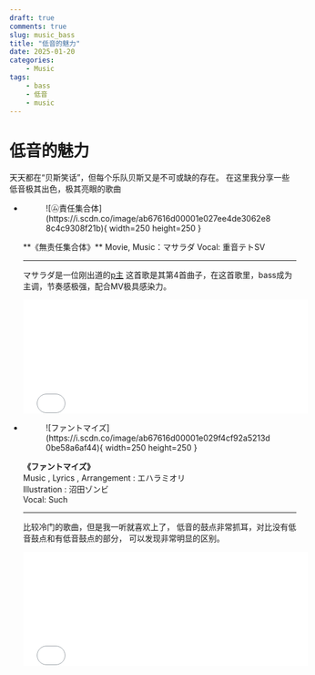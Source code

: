 ```yaml
---
draft: true 
comments: true
slug: music_bass
title: "低音的魅力"
date: 2025-01-20
categories: 
    - Music
tags:
    - bass
    - 低音
    - music
---
```

# 低音的魅力

天天都在“贝斯笑话”，但每个乐队贝斯又是不可或缺的存在。
在这里我分享一些低音极其出色，极其亮眼的歌曲

<!-- more -->
<div class="grid cards" markdown>

-   <figure  markdown="span" class="hover-zoom">
        ![㋰責任集合体](https://i.scdn.co/image/ab67616d00001e027ee4de3062e88c4c9308f21b){ width=250 height=250 }  
    </figure>
    **《無责任集合体》**  
    Movie, Music：マサラダ  
    Vocal: 重音テトSV  

    ---  
    マサラダ是一位刚出道的[p主](https://zh.moegirl.org.cn/zh-hans/VOCALOID%E8%81%8C%E4%BA%BA)
    这首歌是其第4首曲子，在这首歌里，bass成为主调，节奏感极强，配合MV极具感染力。

    <iframe src="//player.bilibili.com/player.html?isOutside=true&aid=1904434315&bvid=BV1gS411c78m&cid=1540356947&p=1&muted=1" scrolling="no" border="0" frameborder="no" framespacing="0" width="500" height="200"allowfullscreen="true"></iframe>  

-   <figure  markdown="span" class="hover-zoom">
        ![ファントマイズ](https://i.scdn.co/image/ab67616d00001e029f4cf92a5213d0be58a6af44){ width=250 height=250 }  
    </figure>

    **《ファントマイズ》**  
    Music , Lyrics , Arrangement : エハラミオリ  
    Illustration : 沼田ゾンビ  
    Vocal: Such  

    ---  
    比较冷门的歌曲，但是我一听就喜欢上了，
    低音的鼓点非常抓耳，对比没有低音鼓点和有低音鼓点的部分，
    可以发现非常明显的区别。
    <iframe src="//player.bilibili.com/player.html?isOutside=true&aid=377451668&bvid=BV1yo4y1U7ET&cid=393237378&p=1&muted=1" scrolling="no" border="0" frameborder="no" framespacing="0" width="500" height="200" allowfullscreen="true"></iframe>

</dev>